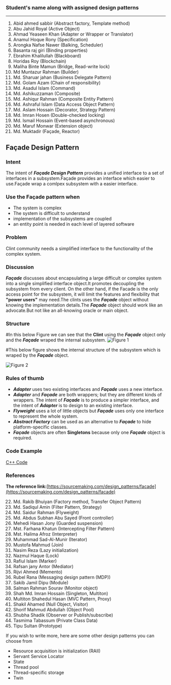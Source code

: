 ### Student's name along with assigned design patterns
-------------

 1. Abid ahmed sabbir	(Abstract factory, Template method)
 2. Abu Jahid Royal	(Active Object)
 3. Ahmad Yeaseen Khan	(Adapter or Wrapper or Translator)
 4. Anamul Hoque Rony (Specification)
 5. Arongka Nafse Nawer	(Balking, Scheduler)
 6. Basanta raj giri (Binding properties)
 7. Ebrahim Khalilullah (Blackboard)
 8. Horidas Roy (Blockchain)
 9. Maliha Binte Mamun (Bridge, Read-write lock)
 10. Md Muntazur Rahman (Builder)
 11. Md. Sharuar jahan (Business Delegate Pattern)
 12. Md. Golam Azam (Chain of responsibility)
 13. Md. Asadul Islam	(Command)
 14. Md. Ashikuzzaman	(Composite)
 15. Md. Ashiqur Rahman	(Composite Entity Pattern)
 16. Md. Ashraful Islam	(Data Access Object Pattern)
 17. Md. Aslam Hossain	(Decorator, Strategy Pattern)
 18. Md. Imran Hosen	(Double-checked locking)
 19. Md. Ismail Hossain	(Event-based asynchronous)
 20. Md. Maruf Monwar	(Extension object)
 21. Md. Muktadir	(Façade, Reactor)
## Façade Design Pattern

### Intent
The intent of **_Façade Design Pattern_** provides a unified interface to a set of interfaces in a subsystem.Façade provides an interface which easier to use.Façade wrap a comlpex subsystem with a easier interface.

### Use the Façade pattern when
* The system is complex
* The system is difficult to understand
* implementation of the subsystems are coupled
* an entity point is needed in each level of layered software

### Problem
Clint community needs a simplified interface to the functionality of the complex system.

### Discussion
**_Façade_** discusses about encapsulating a large difficult or complex system into a single simplified interface object.It promotes decoupling the subsystem from every client. On the other hand, if the Facade is the only access point for the subsystem, it will limit the features and flexibility that **"power users"** may need.The clints uses the **_Façade_** object without knowing the implementation details.The **_Façade_** object should work like an advocate.But not like an all-knowing oracle or main object.


### Structure
#In this below Figure we can see that the **Clint** using the **_Façade_** object only and the **_Façade_** wraped the internal subsystem.
![Figure 1](https://sourcemaking.com/files/v2/content/patterns/Facade1.svg)

#This below figure shows the internal structure of the subsystem which is wraped by the **_Façade_** object.

![Figure 2](https://sourcemaking.com/files/v2/content/patterns/Facade_1.svg)


### Rules of thumb
* **_Adapter_** uses two existing interfaces and **_Façade_** uses a new interface.
* **_Adapter_** and **_Façade_**  are both wrappers; but they are different kinds of wrappers. The intent of **_Façade_**  is to produce a simpler interface, and the intent of **_Adapter_** is to design to an existing interface.
* **_Flyweight_** uses a lot of little objects but **_Façade_** uses only one interface to represent the whole system.
* **_Abstract Factory_** can be used as an alternative to **_Façade_** to hide platform-specific classes.
* **_Façade_** objects are often **Singletons** because only one  **_Façade_**  object is required.

### Code Example
[C++ Code](https://ideone.com/qwpz2Q)

### References
**The reference link:**[https://sourcemaking.com/design_patterns/facade](https://sourcemaking.com/design_patterns/facade)


 22. Md. Rakib Bhuiyan	(Factory method, Transfer Object Pattern)
 23. Md. Sadiqul Amin	(Filter Pattern, Strategy)
 24. Md. Saidur Rahman	(Flyweight)
 25. Md. Abdus Subhan Abu Sayed	(Front controller)
 26. Mehedi Hasan Jony	(Guarded suspension)
 27. Mst. Farhana Khatun	(Intercepting Filter Pattern)
 28. Mst. Halima Afroz	(Interpreter)
 29. Muhammad Sad-Al-Munir (Iterator)
 30. Mustofa Mahmud	(Join)
 31. Nasim Reza	(Lazy initialization)
 32. Nazmul Haque	(Lock)
 33. Rafiul Islam	(Marker)
 34. Rafsan jany Antor	(Mediator)
 35. Rijvi Ahmed	(Memento)
 36. Rubel Rana	(Messaging design pattern (MDP))
 37. Sakib Jamil Dipu (Module)
 38. Salman Rahman Sourav (Monitor object)
 39. Shah Md. Imran Hossain (Singleton, Multiton)
 40. Multiton Shahedul Hasan	(MVC Pattern, Proxy)
 41. Shakil Ahamed	(Null Object, Visitor)
 42. Shorif Mahmud Abdullah	(Object Pool)
 43. Shubha Shadik	(Observer or Publish/subscribe)
 44. Tasmima Tabassum	(Private Class Data)
 45. Tipu Sultan	(Prototype)

If you wish to write more, here are some other design patterns you can choose from

 - Resource acquisition is initialization (RAII) 
 - Servant Service Locator 
 - State 
 - Thread pool 
 - Thread-specific storage 
 - Twin

